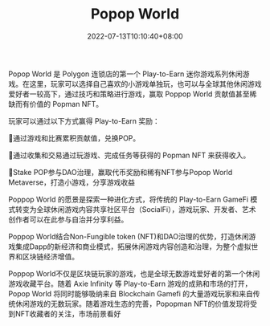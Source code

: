 ﻿---
weight: 
title: "Popop World"
description: "Popop World 是 Polygon 连锁店的第一个 Play-to-Earn 迷你游戏系列休闲游戏。在这里，玩家可以选择自己喜欢的小游戏单独玩，也可以与全球其他休闲游戏爱好者一较高下，通过技巧和策略进行游戏，赢取 Poppop World 贡献值甚至稀缺而有价值的 Popman NFT。"
date: 2022-07-13T10:10:40+08:00
lastmod: 2022-07-13T10:10:40+08:00
draft: false
authors: ["Cindy"]
featuredImage: "92.jpg"
link: "https://www.popop.world/"
tags: ["Popop World","NFT游戏"]
categories: ["navigation"]
navigation: ["NFT游戏"]
lightgallery: true
toc: true
pinned: false
recommend: false
recommend1: false
---
Popop World 是 Polygon 连锁店的第一个 Play-to-Earn 迷你游戏系列休闲游戏。在这里，玩家可以选择自己喜欢的小游戏单独玩，也可以与全球其他休闲游戏爱好者一较高下，通过技巧和策略进行游戏，赢取 Poppop World 贡献值甚至稀缺而有价值的 Popman NFT。

玩家可以通过以下方式赢得 Play-to-Earn 奖励：

🔶通过游戏和比赛累积贡献值，兑换POP。

🔶通过收集和交易通过玩游戏、完成任务等获得的 Popman NFT 来获得收入。

🔶Stake POP参与DAO治理，赢取代币奖励和稀有NFT参与Popop World Metaverse，打造小游戏，分享游戏收益

Poppop World 的愿景是探索一种进化方式，将传统的 Play-to-Earn GameFi 模式转变为全球休闲游戏内容共享社区平台（SocialFi），游戏玩家、开发者、艺术创作者可以在此参与自治并分享利益。

Poppop World结合Non-Fungible token (NFT)和DAO治理的优势，打造休闲游戏集成Dapp的新经济和商业模式，拓展休闲游戏内容创造和治理，为整个虚拟世界和区块链经济增值。

Poppop World不仅是区块链玩家的游戏，也是全球无数游戏爱好者的第一个休闲游戏收藏平台。随着 Axie Infinity 等 Play-to-Earn 游戏的成熟和市场的打开，Popop World 将同时能够吸纳来自 Blockchain Gamefi 的大量游戏玩家和来自传统休闲游戏的无数玩家。随着游戏生态的完善，Popopman NFT的价值发现将受到NFT收藏者的关注，市场前景看好